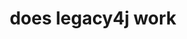 ---
layout: faq
title: "does legacy4j work"
image: /assets/faq/legacy4j.png
permalink: /faq/legacy4j
type: faq
preview-text: | 
  Legacy4J is not allowed because its not made for me

  the developer s that made it should of made Legacy4Jeremiah, made it FOR ME!!! it is disgusting to me that it is not made FOR ME, JEREMIAH!!!!
main-text: | 
  Legacy4J is not allowed because its not made for me

  the developer s that made it should of made Legacy4Jeremiah, made it FOR ME!!! it is disgusting to me that it is not made FOR ME, JEREMIAH!!!!

  i am the best jeremiah that has ever jeremiahed, i dont get why they didnt made the mnod for me

  the mod is also really bad with my games (JEG, the games that i made) it breaks a lot

  - the chat box DOESNT WORK!!!

  - all my cool interfacde elements are BROKEN and in the wrong spots

  - some of my interfaces are GONE!! THEY STOLE IT!!!!

  - my elements of interface are the WRONG SIZE!!! CREIMES!!!!

  - it doesnt work with Jeremiah Client Assistant

  to anyone who knows why this happens PLEASE TELL ME I DONT KNOW WHY IT DOESNT WORK
markdown: true
---